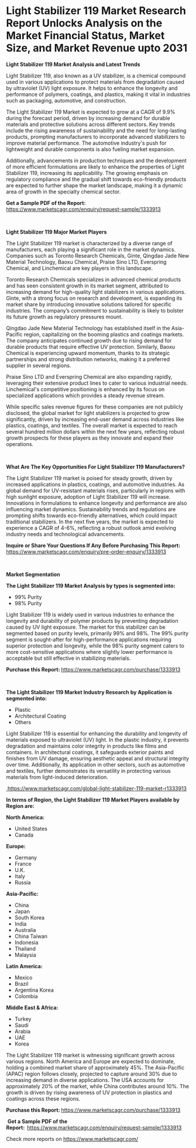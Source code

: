 <p><h1>Light Stabilizer 119 Market Research Report Unlocks Analysis on the Market Financial Status, Market Size, and Market Revenue upto 2031</h1></p><p><strong>Light Stabilizer 119 Market Analysis and Latest Trends</strong></p>
<p><p>Light Stabilizer 119, also known as a UV stabilizer, is a chemical compound used in various applications to protect materials from degradation caused by ultraviolet (UV) light exposure. It helps to enhance the longevity and performance of polymers, coatings, and plastics, making it vital in industries such as packaging, automotive, and construction.</p><p>The Light Stabilizer 119 Market is expected to grow at a CAGR of 9.9% during the forecast period, driven by increasing demand for durable materials and protective solutions across different sectors. Key trends include the rising awareness of sustainability and the need for long-lasting products, prompting manufacturers to incorporate advanced stabilizers to improve material performance. The automotive industry's push for lightweight and durable components is also fueling market expansion. </p><p>Additionally, advancements in production techniques and the development of more efficient formulations are likely to enhance the properties of Light Stabilizer 119, increasing its applicability. The growing emphasis on regulatory compliance and the gradual shift towards eco-friendly products are expected to further shape the market landscape, making it a dynamic area of growth in the specialty chemical sector.</p></p>
<p><strong>Get a Sample PDF of the Report:&nbsp;</strong> <a href="https://www.marketscagr.com/enquiry/request-sample/1333913?utm_campaign=1949&utm_medium=2&utm_source=Github&utm_content=ia&utm_term=27122024&utm_id=light-stabilizer-119">https://www.marketscagr.com/enquiry/request-sample/1333913</a></p>
<p>&nbsp;</p>
<p><strong>Light Stabilizer 119 Major Market Players</strong></p>
<p><p>The Light Stabilizer 119 market is characterized by a diverse range of manufacturers, each playing a significant role in the market dynamics. Companies such as Toronto Research Chemicals, Ginte, Qingdao Jade New Material Technology, Baoxu Chemical, Praise Sino LTD, Everspring Chemical, and Linchemical are key players in this landscape.</p><p>Toronto Research Chemicals specializes in advanced chemical products and has seen consistent growth in its market segment, attributed to increasing demand for high-quality light stabilizers in various applications. Ginte, with a strong focus on research and development, is expanding its market share by introducing innovative solutions tailored for specific industries. The company’s commitment to sustainability is likely to bolster its future growth as regulatory pressures mount.</p><p>Qingdao Jade New Material Technology has established itself in the Asia-Pacific region, capitalizing on the booming plastics and coatings markets. The company anticipates continued growth due to rising demand for durable products that require effective UV protection. Similarly, Baoxu Chemical is experiencing upward momentum, thanks to its strategic partnerships and strong distribution networks, making it a preferred supplier in several regions.</p><p>Praise Sino LTD and Everspring Chemical are also expanding rapidly, leveraging their extensive product lines to cater to various industrial needs. Linchemical's competitive positioning is enhanced by its focus on specialized applications which provides a steady revenue stream.</p><p>While specific sales revenue figures for these companies are not publicly disclosed, the global market for light stabilizers is projected to grow significantly, driven by increasing end-user demand across industries like plastics, coatings, and textiles. The overall market is expected to reach several hundred million dollars within the next few years, reflecting robust growth prospects for these players as they innovate and expand their operations.</p></p>
<p>&nbsp;</p>
<p><strong>What Are The Key Opportunities For Light Stabilizer 119 Manufacturers?</strong></p>
<p><p>The Light Stabilizer 119 market is poised for steady growth, driven by increased applications in plastics, coatings, and automotive industries. As global demand for UV-resistant materials rises, particularly in regions with high sunlight exposure, adoption of Light Stabilizer 119 will increase. Innovations in formulations to enhance longevity and performance are also influencing market dynamics. Sustainability trends and regulations are prompting shifts towards eco-friendly alternatives, which could impact traditional stabilizers. In the next five years, the market is expected to experience a CAGR of 4-6%, reflecting a robust outlook amid evolving industry needs and technological advancements.</p></p>
<p><strong>Inquire or Share Your Questions If Any Before Purchasing This Report:</strong> <a href="https://www.marketscagr.com/enquiry/pre-order-enquiry/1333913?utm_campaign=1949&utm_medium=2&utm_source=Github&utm_content=ia&utm_term=27122024&utm_id=light-stabilizer-119">https://www.marketscagr.com/enquiry/pre-order-enquiry/1333913</a></p>
<p>&nbsp;</p>
<p><strong>Market Segmentation</strong></p>
<p><strong>The Light Stabilizer 119 Market Analysis by types is segmented into:</strong></p>
<p><ul><li>99% Purity</li><li>98% Purity</li></ul></p>
<p><p>Light Stabilizer 119 is widely used in various industries to enhance the longevity and durability of polymer products by preventing degradation caused by UV light exposure. The market for this stabilizer can be segmented based on purity levels, primarily 99% and 98%. The 99% purity segment is sought-after for high-performance applications requiring superior protection and longevity, while the 98% purity segment caters to more cost-sensitive applications where slightly lower performance is acceptable but still effective in stabilizing materials.</p></p>
<p><strong>Purchase this Report:&nbsp;</strong><a href="https://www.marketscagr.com/purchase/1333913?utm_campaign=1949&utm_medium=2&utm_source=Github&utm_content=ia&utm_term=27122024&utm_id=light-stabilizer-119">https://www.marketscagr.com/purchase/1333913</a></p>
<p>&nbsp;</p>
<p><strong>The Light Stabilizer 119 Market Industry Research by Application is segmented into:</strong></p>
<p><ul><li>Plastic</li><li>Architectural Coating</li><li>Others</li></ul></p>
<p><p>Light Stabilizer 119 is essential for enhancing the durability and longevity of materials exposed to ultraviolet (UV) light. In the plastic industry, it prevents degradation and maintains color integrity in products like films and containers. In architectural coatings, it safeguards exterior paints and finishes from UV damage, ensuring aesthetic appeal and structural integrity over time. Additionally, its application in other sectors, such as automotive and textiles, further demonstrates its versatility in protecting various materials from light-induced deterioration.</p></p>
<p><a href="https://www.marketscagr.com/global-light-stabilizer-119-market-r1333913?utm_campaign=1949&utm_medium=2&utm_source=Github&utm_content=ia&utm_term=27122024&utm_id=light-stabilizer-119">&nbsp;https://www.marketscagr.com/global-light-stabilizer-119-market-r1333913</a></p>
<p><strong>In terms of Region, the Light Stabilizer 119 Market Players available by Region are:</strong></p>
<p>
    <p> <strong> North America: </strong>
        <ul>
            <li>United States</li>
            <li>Canada</li>
        </ul>
        </p> 
    <p> <strong> Europe: </strong>
        <ul>
            <li>Germany</li>
            <li>France</li>
            <li>U.K.</li>
            <li>Italy</li>
            <li>Russia</li>
        </ul>
        </p> 
    <p> <strong> Asia-Pacific: </strong>
        <ul>
            <li>China</li>
            <li>Japan</li>
            <li>South Korea</li>
            <li>India</li>
            <li>Australia</li>
            <li>China Taiwan</li>
            <li>Indonesia</li>
            <li>Thailand</li>
            <li>Malaysia</li>
        </ul>
        </p> 
    <p> <strong> Latin America: </strong>
        <ul>
            <li>Mexico</li>
            <li>Brazil</li>
            <li>Argentina Korea</li>
            <li>Colombia</li>
        </ul>
        </p> 
    <p> <strong> Middle East & Africa: </strong>
        <ul>
            <li>Turkey</li>
            <li>Saudi</li>
            <li>Arabia</li>
            <li>UAE</li>
            <li>Korea</li>
        </ul>
    </p>
    </p>
<p><p>The Light Stabilizer 119 market is witnessing significant growth across various regions. North America and Europe are expected to dominate, holding a combined market share of approximately 45%. The Asia-Pacific (APAC) region follows closely, projected to capture around 30% due to increasing demand in diverse applications. The USA accounts for approximately 20% of the market, while China contributes around 10%. The growth is driven by rising awareness of UV protection in plastics and coatings across these regions.</p></p>
<p><strong>Purchase this Report: </strong><a href="https://www.marketscagr.com/purchase/1333913?utm_campaign=1949&utm_medium=2&utm_source=Github&utm_content=ia&utm_term=27122024&utm_id=light-stabilizer-119">https://www.marketscagr.com/purchase/1333913</a></p>
<p>&nbsp;<strong>Get a Sample PDF of the Report:&nbsp;&nbsp;</strong><a href="https://www.marketscagr.com/enquiry/request-sample/1333913?utm_campaign=1949&utm_medium=2&utm_source=Github&utm_content=ia&utm_term=27122024&utm_id=light-stabilizer-119">https://www.marketscagr.com/enquiry/request-sample/1333913</a></p>
<p><strong></strong></p>
<p>Check more reports on <a href="https://www.marketscagr.com/?utm_campaign=1949&utm_medium=2&utm_source=Github&utm_content=ia&utm_term=27122024&utm_id=light-stabilizer-119">https://www.marketscagr.com/</a></p>